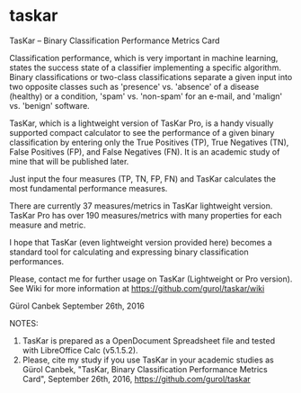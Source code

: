 # taskar
TasKar – Binary Classification Performance Metrics Card

Classification performance, which is very important in machine learning, states the success state of a classifier implementing a specific algorithm. Binary classifications or two-class classifications separate a given input into two opposite classes such as 'presence' vs. 'absence' of a disease (healthy) or a condition, 'spam' vs. 'non-spam' for an e-mail, and 'malign' vs. 'benign' software.

TasKar, which is a lightweight version of TasKar Pro, is a handy visually supported compact calculator to see the performance of a given binary classification by entering only the True Positives (TP), True Negatives (TN), False Positives (FP), and False Negatives (FN). It is an academic study of mine that will be published later.

Just input the four measures (TP, TN, FP, FN) and TasKar calculates the most fundamental performance measures.

There are currently 37 measures/metrics in TasKar lightweight version. TasKar Pro has over 190 measures/metrics with many properties for each measure and metric.

I hope that TasKar (even lightweight version provided here) becomes a standard tool for calculating and expressing binary classification performances.

Please, contact me for further usage on TasKar (Lightweight or Pro version). See Wiki for more information at https://github.com/gurol/taskar/wiki

Gürol Canbek
September 26th, 2016

NOTES:
1) TasKar is prepared as a OpenDocument Spreadsheet file and tested with LibreOffice Calc (v5.1.5.2).
2) Please, cite my study if you use TasKar in your academic studies as
   Gürol Canbek, "TasKar, Binary Classification Performance Metrics Card", September 26th, 2016, https://github.com/gurol/taskar
